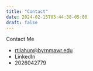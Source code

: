 ```yaml
---
title: "Contact"
date: 2024-02-15T05:44:38-05:00
draft: false
---
```


Contact Me

* rtilahun@byrnmawr.edu
* LinkedIn
* 2026042779